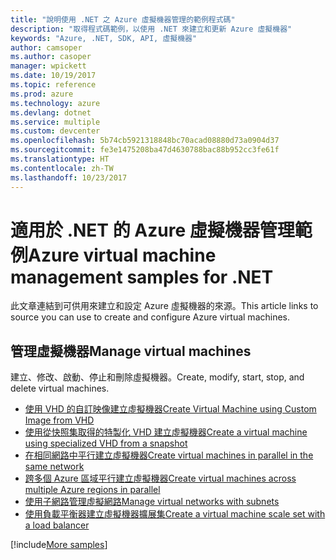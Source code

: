 ```yaml
---
title: "說明使用 .NET 之 Azure 虛擬機器管理的範例程式碼"
description: "取得程式碼範例，以使用 .NET 來建立和更新 Azure 虛擬機器"
keywords: "Azure, .NET, SDK, API, 虛擬機器"
author: camsoper
ms.author: casoper
manager: wpickett
ms.date: 10/19/2017
ms.topic: reference
ms.prod: azure
ms.technology: azure
ms.devlang: dotnet
ms.service: multiple
ms.custom: devcenter
ms.openlocfilehash: 5b74cb5921318848bc70acad08880d73a0904d37
ms.sourcegitcommit: fe3e1475208ba47d4630788bac88b952cc3fe61f
ms.translationtype: HT
ms.contentlocale: zh-TW
ms.lasthandoff: 10/23/2017
---
```

# <a name="azure-virtual-machine-management-samples-for-net"></a><span data-ttu-id="14b66-104">適用於 .NET 的 Azure 虛擬機器管理範例</span><span class="sxs-lookup"><span data-stu-id="14b66-104">Azure virtual machine management samples for .NET</span></span>

<span data-ttu-id="14b66-105">此文章連結到可供用來建立和設定 Azure 虛擬機器的來源。</span><span class="sxs-lookup"><span data-stu-id="14b66-105">This article links to source you can use to create and configure Azure virtual machines.</span></span>

## <a name="manage-virtual-machines"></a><span data-ttu-id="14b66-106">管理虛擬機器</span><span class="sxs-lookup"><span data-stu-id="14b66-106">Manage virtual machines</span></span>

<span data-ttu-id="14b66-107">建立、修改、啟動、停止和刪除虛擬機器。</span><span class="sxs-lookup"><span data-stu-id="14b66-107">Create, modify, start, stop, and delete virtual machines.</span></span>

* [<span data-ttu-id="14b66-108">使用 VHD 的自訂映像建立虛擬機器</span><span class="sxs-lookup"><span data-stu-id="14b66-108">Create Virtual Machine using Custom Image from VHD</span></span>](https://github.com/Azure-Samples/managed-disk-dotnet-create-virtual-machine-using-custom-image-from-VHD)
* [<span data-ttu-id="14b66-109">使用從快照集取得的特製化 VHD 建立虛擬機器</span><span class="sxs-lookup"><span data-stu-id="14b66-109">Create a virtual machine using specialized VHD from a snapshot</span></span>](https://github.com/Azure-Samples/managed-disk-dotnet-create-virtual-machine-using-specialized-disk-from-snapshot)
* [<span data-ttu-id="14b66-110">在相同網路中平行建立虛擬機器</span><span class="sxs-lookup"><span data-stu-id="14b66-110">Create virtual machines in parallel in the same network</span></span>](https://github.com/Azure-Samples/compute-dotnet-manage-virtual-machines-with-network-in-parallel)
* [<span data-ttu-id="14b66-111">跨多個 Azure 區域平行建立虛擬機器</span><span class="sxs-lookup"><span data-stu-id="14b66-111">Create virtual machines across multiple Azure regions in parallel</span></span>](https://github.com/Azure-Samples/compute-dotnet-create-virtual-machines-across-regions-in-parallel)
* [<span data-ttu-id="14b66-112">使用子網路管理虛擬網路</span><span class="sxs-lookup"><span data-stu-id="14b66-112">Manage virtual networks with subnets</span></span>](https://github.com/Azure-Samples/network-dotnet-manage-virtual-network)
* [<span data-ttu-id="14b66-113">使用負載平衡器建立虛擬機器擴展集</span><span class="sxs-lookup"><span data-stu-id="14b66-113">Create a virtual machine scale set with a load balancer</span></span>](https://github.com/Azure-Samples/compute-dotnet-manage-virtual-machine-scale-sets)

[!include[More samples](includes/more-samples.md)]
